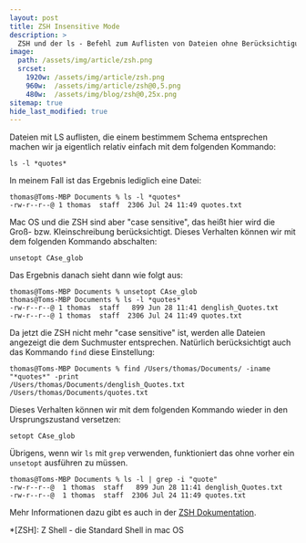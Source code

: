 ```yaml
---
layout: post
title: ZSH Insensitive Mode
description: >
  ZSH und der ls - Befehl zum Auflisten von Dateien ohne Berücksichtigung der Groß- und Kleinschreibung
image: 
  path: /assets/img/article/zsh.png
  srcset:
    1920w: /assets/img/article/zsh.png
    960w:  /assets/img/article/zsh@0,5.png
    480w:  /assets/img/blog/zsh@0,25x.png
sitemap: true
hide_last_modified: true
---
```


Dateien mit LS auflisten, die einem bestimmem Schema entsprechen machen wir ja eigentlich relativ einfach mit dem folgenden Kommando:

~~~console
ls -l *quotes*
~~~~

In meinem Fall ist das Ergebnis lediglich eine Datei:

~~~console
thomas@Toms-MBP Documents % ls -l *quotes*                            
-rw-r--r--@ 1 thomas  staff  2306 Jul 24 11:49 quotes.txt
~~~~

Mac OS und die ZSH sind aber "case sensitive", das heißt hier wird die Groß- bzw. Kleinschreibung berücksichtigt. Dieses Verhalten können wir mit dem folgenden Kommando abschalten:

~~~console
unsetopt CAse_glob
~~~~

Das Ergebnis danach sieht dann wie folgt aus:

~~~console
thomas@Toms-MBP Documents % unsetopt CAse_glob
thomas@Toms-MBP Documents % ls -l *quotes*    
-rw-r--r--@ 1 thomas  staff   899 Jun 28 11:41 denglish_Quotes.txt
-rw-r--r--@ 1 thomas  staff  2306 Jul 24 11:49 quotes.txt
~~~~

Da jetzt die ZSH nicht mehr "case sensitive" ist, werden alle Dateien angezeigt die dem Suchmuster entsprechen. Natürlich berücksichtigt auch das Kommando `find` diese Einstellung:

~~~console
thomas@Toms-MBP Documents % find /Users/thomas/Documents/ -iname "*quotes*" -print
/Users/thomas/Documents/denglish_Quotes.txt
/Users/thomas/Documents/quotes.txt
~~~~

Dieses Verhalten können wir mit dem folgenden Kommando wieder in den Ursprungszustand versetzen:

~~~console
setopt CAse_glob
~~~~

Übrigens, wenn wir `ls` mit `grep` verwenden, funktioniert das ohne vorher ein `unsetopt` ausführen zu müssen.

~~~console
thomas@Toms-MBP Documents % ls -l | grep -i "quote"
-rw-r--r--@  1 thomas  staff   899 Jun 28 11:41 denglish_Quotes.txt
-rw-r--r--@  1 thomas  staff  2306 Jul 24 11:49 quotes.txt
~~~~

Mehr Informationen dazu gibt es auch in der [ZSH Dokumentation](https://zsh.sourceforge.io/Doc/Release/Options).

*[ZSH]: Z Shell - die Standard Shell in mac OS
